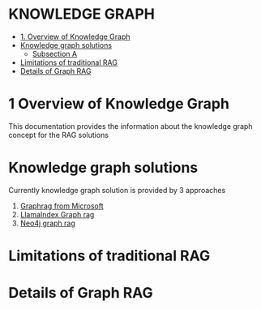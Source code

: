 # KNOWLEDGE GRAPH 
- [1. Overview of Knowledge Graph](#1-Overview-of-Knowledge-Graph)
- [Knowledge graph solutions](#Knowledge-graph-solutions)
    - [Subsection A](#subsection-a)
- [Limitations of traditional RAG](#Limitations-of-traditional-RAG)
- [Details of Graph RAG](#Details-of-Graph-RAG)

# 1 Overview of Knowledge Graph
This documentation provides the information about the knowledge graph concept for the RAG solutions 

# Knowledge graph solutions 
Currently knowledge graph solution is provided by 3 approaches 
1. [Graphrag from Microsoft](https://www.microsoft.com/en-us/research/project/graphrag/)
2. [LlamaIndex Graph rag](https://docs.llamaindex.ai/en/stable/examples/query_engine/knowledge_graph_rag_query_engine/)
3. [Neo4j graph rag](https://neo4j.com/developer-blog/graphrag-llm-knowledge-graph-builder/)

# Limitations of traditional RAG

# Details of Graph RAG
